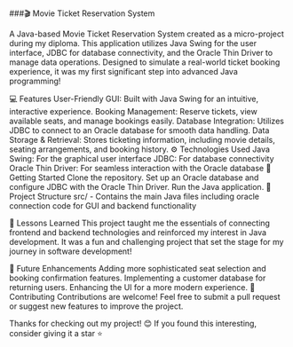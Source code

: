 ###🎬 Movie Ticket Reservation System

A Java-based Movie Ticket Reservation System created as a micro-project during my diploma. This application utilizes Java Swing for the user interface, JDBC for database connectivity, and the Oracle Thin Driver to manage data operations. Designed to simulate a real-world ticket booking experience, it was my first significant step into advanced Java programming!

💻 Features
User-Friendly GUI: Built with Java Swing for an intuitive, interactive experience.
Booking Management: Reserve tickets, view available seats, and manage bookings easily.
Database Integration: Utilizes JDBC to connect to an Oracle database for smooth data handling.
Data Storage & Retrieval: Stores ticketing information, including movie details, seating arrangements, and booking history.
⚙️ Technologies Used
Java Swing: For the graphical user interface
JDBC: For database connectivity
Oracle Thin Driver: For seamless interaction with the Oracle database
🚀 Getting Started
Clone the repository.
Set up an Oracle database and configure JDBC with the Oracle Thin Driver.
Run the Java application.
📂 Project Structure
src/ - Contains the main Java files including oracle connection code for GUI and backend functionality

🌟 Lessons Learned
This project taught me the essentials of connecting frontend and backend technologies and reinforced my interest in Java development. It was a fun and challenging project that set the stage for my journey in software development!

📝 Future Enhancements
Adding more sophisticated seat selection and booking confirmation features.
Implementing a customer database for returning users.
Enhancing the UI for a more modern experience.
🤝 Contributing
Contributions are welcome! Feel free to submit a pull request or suggest new features to improve the project.

Thanks for checking out my project! 😊 If you found this interesting, consider giving it a star ⭐
